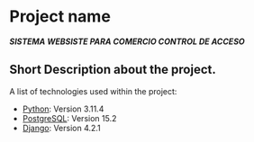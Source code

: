 # Project name
***SISTEMA WEBSISTE PARA COMERCIO CONTROL DE ACCESO***
## Short Description about the project.


A list of technologies used within the project:
* [Python](https://example.com): Version 3.11.4 
* [PostgreSQL](https://example.com): Version 15.2
* [Django](https://example.com): Version 4.2.1